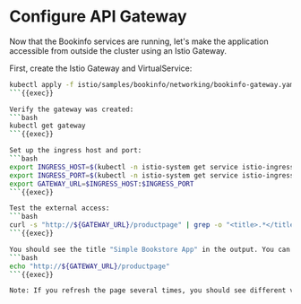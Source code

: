 # Configure API Gateway

Now that the Bookinfo services are running, let's make the application accessible from outside the cluster using an Istio Gateway.

First, create the Istio Gateway and VirtualService:
```bash
kubectl apply -f istio/samples/bookinfo/networking/bookinfo-gateway.yaml
```{{exec}}

Verify the gateway was created:
```bash
kubectl get gateway
```{{exec}}

Set up the ingress host and port:
```bash
export INGRESS_HOST=$(kubectl -n istio-system get service istio-ingressgateway -o jsonpath='{.status.loadBalancer.ingress[0].ip}')
export INGRESS_PORT=$(kubectl -n istio-system get service istio-ingressgateway -o jsonpath='{.spec.ports[?(@.name=="http2")].port}')
export GATEWAY_URL=$INGRESS_HOST:$INGRESS_PORT
```{{exec}}

Test the external access:
```bash
curl -s "http://${GATEWAY_URL}/productpage" | grep -o "<title>.*</title>"
```{{exec}}

You should see the title "Simple Bookstore App" in the output. You can also access the application in your browser at:
```bash
echo "http://${GATEWAY_URL}/productpage"
```{{exec}}

Note: If you refresh the page several times, you should see different versions of reviews shown in the product page, presented in a round robin style (red stars, black stars, no stars). 